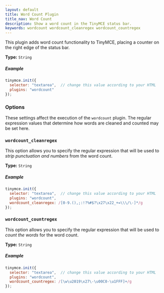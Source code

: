 ```yaml
---
layout: default
title: Word Count Plugin
title_nav: Word Count
description: Show a word count in the TinyMCE status bar.
keywords: wordcount wordcount_cleanregex wordcount_countregex
---
```


This plugin adds word count functionality to TinyMCE, placing a counter on the right edge of the status bar.

**Type:** `String`

##### Example

```js
tinymce.init({
  selector: "textarea",  // change this value according to your HTML
  plugins: "wordcount"
});
```

### Options

These settings affect the execution of the `wordcount` plugin. The regular expression values that determine how words are cleaned and counted may be set here.

### `wordcount_cleanregex`

This option allows you to specify the regular expression that will be used to *strip punctuation and numbers* from the word count.

**Type:** `String`

##### Example

```js
tinymce.init({
  selector: "textarea",  // change this value according to your HTML
  plugins: "wordcount",
  wordcount_cleanregex: /[0-9.(),;:!?%#$?\x27\x22_+=\\\/\-]*/g
});
```

### `wordcount_countregex`

This option allows you to specify the regular expression that will be used to *count the words* for the word count.

**Type:** `String`

##### Example

```js
tinymce.init({
  selector: "textarea",  // change this value according to your HTML
  plugins: "wordcount",
  wordcount_countregex: /[\w\u2019\x27\-\u00C0-\u1FFF]+/g
});
```
